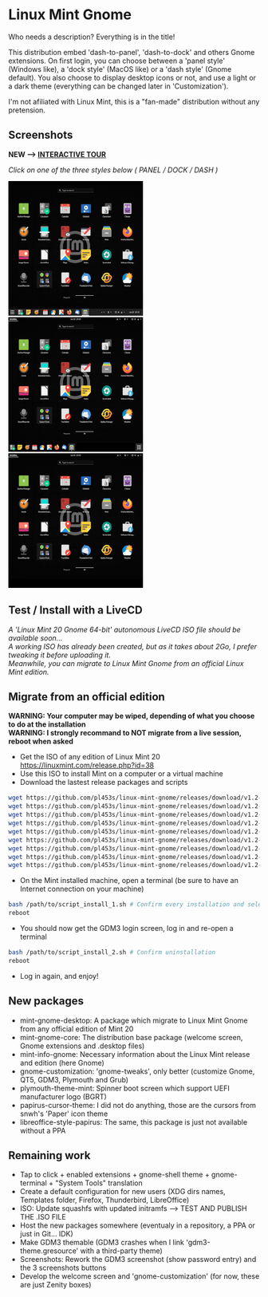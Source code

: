 # Linux Mint Gnome
Who needs a description? Everything is in the title!

This distribution embed 'dash-to-panel', 'dash-to-dock' and others Gnome extensions.
On first login, you can choose between a 'panel style' (Windows like), a 'dock style' (MacOS like) or a 'dash style' (Gnome default).
You also choose to display desktop icons or not, and use a light or a dark theme (everything can be changed later in 'Customization').

I'm not afiliated with Linux Mint, this is a "fan-made" distribution without any pretension.

## Screenshots

**NEW --> [INTERACTIVE TOUR](https://github.com/pl453s/linux-mint-gnome/blob/main/tour/tour.md)**

*Click on one of the three styles below ( PANEL / DOCK / DASH )*

[![Panel style](img/panel.png)](https://github.com/pl453s/linux-mint-gnome/blob/main/tour/panel.md)
[![Dock style](img/dock.png)](https://github.com/pl453s/linux-mint-gnome/blob/main/tour/dock.md)
[![Dash style](img/dash.png)](https://github.com/pl453s/linux-mint-gnome/blob/main/tour/dash.md)

## Test / Install with a LiveCD

*A 'Linux Mint 20 Gnome 64-bit' autonomous LiveCD ISO file should be available soon...*  
*A working ISO has already been created, but as it takes about 2Go, I prefer tweaking it before uploading it.*  
*Meanwhile, you can migrate to Linux Mint Gnome from an official Linux Mint edition.*

## Migrate from an official edition

**WARNING: Your computer may be wiped, depending of what you choose to do at the installation**  
**WARNING: I strongly recommand to NOT migrate from a live session, reboot when asked**
- Get the ISO of any edition of Linux Mint 20 https://linuxmint.com/release.php?id=38
- Use this ISO to install Mint on a computer or a virtual machine
- Download the lastest release packages and scripts
```bash
wget https://github.com/pl453s/linux-mint-gnome/releases/download/v1.2-mint20/mint-gnome-desktop.deb
wget https://github.com/pl453s/linux-mint-gnome/releases/download/v1.2-mint20/mint-gnome-core.deb
wget https://github.com/pl453s/linux-mint-gnome/releases/download/v1.2-mint20/mint-info-gnome.deb
wget https://github.com/pl453s/linux-mint-gnome/releases/download/v1.2-mint20/gnome-customization.deb
wget https://github.com/pl453s/linux-mint-gnome/releases/download/v1.2-mint20/plymouth-theme-mint.deb
wget https://github.com/pl453s/linux-mint-gnome/releases/download/v1.2-mint20/papirus-cursor-theme.deb
wget https://github.com/pl453s/linux-mint-gnome/releases/download/v1.2-mint20/libreoffice-style-papirus.deb
wget https://github.com/pl453s/linux-mint-gnome/releases/download/v1.2-mint20/script_install_1.sh
wget https://github.com/pl453s/linux-mint-gnome/releases/download/v1.2-mint20/script_install_2.sh
```
- On the Mint installed machine, open a terminal (be sure to have an Internet connection on your machine)
```bash
bash /path/to/script_install_1.sh # Confirm every installation and select 'gdm3' instead of 'lightdm'
reboot
```
- You should now get the GDM3 login screen, log in and re-open a terminal
```bash
bash /path/to/script_install_2.sh # Confirm uninstallation
reboot
```
- Log in again, and enjoy!

## New packages

- mint-gnome-desktop: A package which migrate to Linux Mint Gnome from any official edition of Mint 20
- mint-gnome-core: The distribution base package (welcome screen, Gnome extensions and .desktop files)
- mint-info-gnome: Necessary information about the Linux Mint release and edition (here Gnome)
- gnome-customization: 'gnome-tweaks', only better (customize Gnome, QT5, GDM3, Plymouth and Grub)
- plymouth-theme-mint: Spinner boot screen which support UEFI manufacturer logo (BGRT)
- papirus-cursor-theme: I did not do anything, those are the cursors from snwh's 'Paper' icon theme
- libreoffice-style-papirus: The same, this package is just not available without a PPA

## Remaining work

- Tap to click + enabled extensions + gnome-shell theme + gnome-terminal + "System Tools" translation
- Create a default configuration for new users (XDG dirs names, Templates folder, Firefox, Thunderbird, LibreOffice)
- ISO: Update squashfs with updated initramfs --> TEST AND PUBLISH THE .ISO FILE
- Host the new packages somewhere (eventualy in a repository, a PPA or just in Git... IDK)
- Make GDM3 themable (GDM3 crashes when I link 'gdm3-theme.gresource' with a third-party theme)
- Screenshots: Rework the GDM3 screenshot (show password entry) and the 3 screenshots buttons
- Develop the welcome screen and 'gnome-customization' (for now, these are just Zenity boxes)

